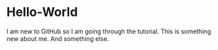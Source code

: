 # Hello-World
I am new to GitHub so I am going through the tutorial.
This is something new about me.
And something else.
